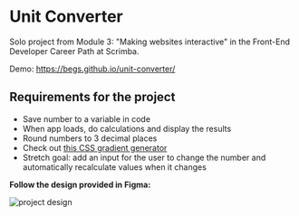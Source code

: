 # Unit Converter
Solo project from Module 3: "Making websites interactive" in the Front-End Developer Career Path at Scrimba.

Demo: https://begs.github.io/unit-converter/

## Requirements for the project
- Save number to a variable in code
- When app loads, do calculations and display the results
- Round numbers to 3 decimal places
- Check out [this CSS gradient generator](https://www.joshwcomeau.com/gradient-generator/)
- Stretch goal: add an input for the user to change the number and automatically recalculate values when it changes

**Follow the design provided in Figma:**

![project design](https://i.imgur.com/bjv3Hwn.png)
